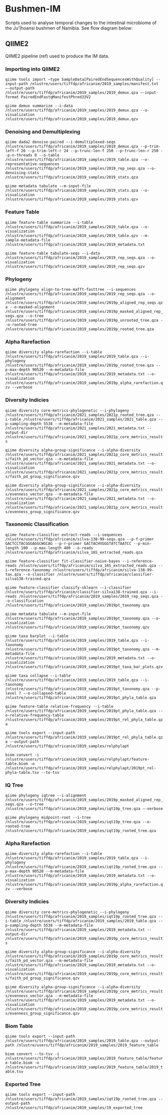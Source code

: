 # Bushmen-IM
Scripts used to analyse temporal changes to the intestinal microbiome of the Ju’|hoansi bushmen of Namibia. See flow diagram below:

## QIIME2
QIIME2 pipeline (ref) used to produce the IM data.

### Importing into QIIME2
`qiime tools import –type SampleData[PairedEndSequencesWithQuality] --input-path /nlustre/users/tiffdp/africanim/2019_samples/manifest.txt –-output-path /nlustre/users/tiffdp/africanim/2019_samples/2019_demux.qza –-input-format PairedEndFastqManifestPhred33V2`

`qiime demux summarize --i-data /nlustre/users/tiffdp/africanim/2019_samples/2019_demux.qza --o-visualization /nlustre/users/tiffdp/africanim/2019_samples/2019_demux.qzv`

### Denoising and Demultiplexing
`qiime dada2 denoise-paired --i-demultiplexed-seqs /nlustre/users/tiffdp/africanim/2019_samples/2019_demux.qza --p-trim-left-f 26 --p-trim-left-r 24 --p-trunc-len-f 250 --p-trunc-len-r 250 --p-n-threads 0 --o-table /nlustre/users/tiffdp/africanim/2019_samples/2019_table.qza --o-representative-sequences /nlustre/users/tiffdp/africanim/2019_samples/2019_rep_seqs.qza --o-denoising-stats /nlustre/users/tiffdp/africanim/2019_samples/2019_stats.qza`

`qiime metadata tabulate --m-input-file /nlustre/users/tiffdp/africanim/2019_samples/2019_stats.qza --o-visualization /nlustre/users/tiffdp/africanim/2019_samples/2019_stats.qzv`

### Feature Table
`qiime feature-table summarize --i-table /nlustre/users/tiffdp/africanim/2019_samples/2019_table.qza --o-visualization /nlustre/users/tiffdp/africanim/2019_samples/2019_table.qzv --m-sample-metadata-file /nlustre/users/tiffdp/africanim/2019_samples/2019_metadata.txt`

`qiime feature-table tabulate-seqs --i-data /nlustre/users/tiffdp/africanim/2019_samples/2019_rep_seqs.qza --o-visualization /nlustre/users/tiffdp/africanim/2019_samples/2019_rep_seqs.qzv`

### Phylogeny
`qiime phylogeny align-to-tree-mafft-fasttree --i-sequences /nlustre/users/tiffdp/africanim/2019_samples/2019_rep_seqs.qza --o-alignment /nlustre/users/tiffdp/africanim/2019_samples/2019p_aligned_rep_seqs.qza --o-masked-alignment /nlustre/users/tiffdp/africanim/2019_samples/2019p_masked_aligned_rep_seqs.qza --o-tree /nlustre/users/tiffdp/africanim/2019_samples/2019p_unrooted_tree.qza --o-rooted-tree /nlustre/users/tiffdp/africanim/2019_samples/2019p_rooted_tree.qza`

### Alpha Rarefaction
`qiime diversity alpha-rarefaction --i-table /nlustre/users/tiffdp/africanim/2019_samples/2019_table.qza --i-phylogeny /nlustre/users/tiffdp/africanim/2019_samples/2019p_rooted_tree.qza --p-max-depth 90520 --m-metadata-file /nlustre/users/tiffdp/africanim/2019_samples/2019_metadata.txt --o-visualization /nlustre/users/tiffdp/africanim/2019_samples/2019p_alpha_rarefaction.qzv --verbose`

### Diversity Indicies
`qiime diversity core-metrics-phylogenetic --i-phylogeny /nlustre/users/tiffdp/africanim/2021_samples/2021p_rooted_tree.qza --i-table /nlustre/users/tiffdp/africanim/2021_samples/2021_table.qza --p-sampling-depth 5538 --m-metadata-file /nlustre/users/tiffdp/africanim/2021_samples/2021_metadata.txt --output-dir /nlustre/users/tiffdp/africanim/2021_samples/2021p_core_metrics_results`

`qiime diversity alpha-group-significance --i-alpha-diversity /nlustre/users/tiffdp/africanim/2021_samples/2021p_core_metrics_results/faith_pd_vector.qza --m-metadata-file /nlustre/users/tiffdp/africanim/2021_samples/2021_metadata.txt --o-visualization /nlustre/users/tiffdp/africanim/2021_samples/2021p_core_metrics_results/faith_pd_group_significance.qzv`

`qiime diversity alpha-group-significance --i-alpha-diversity /nlustre/users/tiffdp/africanim/2021_samples/2021p_core_metrics_results/evenness_vector.qza --m-metadata-file /nlustre/users/tiffdp/africanim/2021_samples/2021_metadata.txt --o-visualization /nlustre/users/tiffdp/africanim/2021_samples/2021p_core_metrics_results/evenness_group_significance.qzv`

### Taxonomic Classification
`qiime feature-classifier extract-reads --i-sequences /nlustre/users/tiffdp/africanim/silva-138-99-seqs.qza --p-f-primer GACTCCTACGGGAGGCWGCAG --p-r-primer GACTACHVGGGTATCTAATCC --p-min-length 100 --p-max-length 400 --o-reads /nlustre/users/tiffdp/africanim/silva_16S_extracted_reads.qza`

`qiime feature-classifier fit-classifier-naive-bayes --i-reference-reads /nlustre/users/tiffdp/africanim/silva_16S_extracted_reads.qza --i-reference-taxonomy /nlustre/users/tiffdp/africanim/silva-138-99-tax.qza --o-classifier /nlustre/users/tiffdp/africanim/classifier-silva138-trained.qza`

`qiime feature-classifier classify-sklearn --i-classifier /nlustre/users/tiffdp/africanim/classifier-silva138-trained.qza --i-reads /nlustre/users/tiffdp/africanim/2019_samples/2019_rep_seqs.qza --o-classification /nlustre/users/tiffdp/africanim/2019_samples/2019pt_taxonomy.qza`

`qiime metadata tabulate --m-input-file /nlustre/users/tiffdp/africanim/2019_samples/2019pt_taxonomy.qza --o-visualization /nlustre/users/tiffdp/africanim/2019_samples/2019pt_taxonomy.qzv`

`qiime taxa barplot --i-table /nlustre/users/tiffdp/africanim/2019_samples/2019_table.qza --i-taxonomy /nlustre/users/tiffdp/africanim/2019_samples/2019pt_taxonomy.qza --m-metadata-file /nlustre/users/tiffdp/africanim/2019_samples/2019_metadata.txt --o-visualization /nlustre/users/tiffdp/africanim/2019_samples/2019pt_taxa_bar_plots.qzv`

`qiime taxa collapse --i-table /nlustre/users/tiffdp/africanim/2019_samples/2019_table.qza --i-taxonomy /nlustre/users/tiffdp/africanim/2019_samples/2019pt_taxonomy.qza --p-level 7 --o-collapsed-table /nlustre/users/tiffdp/africanim/2019_samples/2019pt_phyla_table.qza`

`qiime feature-table relative-frequency --i-table /nlustre/users/tiffdp/africanim/2019_samples/2019pt_phyla_table.qza --o-relative-frequency-table /nlustre/users/tiffdp/africanim/2019_samples/2019pt_rel_phyla_table.qza`

`qiime tools export --input-path /nlustre/users/tiffdp/africanim/2019_samples/2019pt_rel_phyla_table.qza --output-path /nlustre/users/tiffdp/africanim/2019_samples/relphylapt`

`biom convert -i /nlustre/users/tiffdp/africanim/2019_samples/relphylapt/feature-table.biom -o /nlustre/users/tiffdp/africanim/2019_samples/relphylapt/2019pt_rel-phyla-table.tsv --to-tsv`

### IQ Tree
`qiime phylogeny iqtree --i-alignment /nlustre/users/tiffdp/africanim/2019_samples/2019p_masked_aligned_rep_seqs.qza --o-tree /nlustre/users/tiffdp/africanim/2019_samples/iqt19p_tree.qza –-verbose`

`qiime phylogeny midpoint-root --i-tree /nlustre/users/tiffdp/africanim/2019_samples/iqt19p_tree.qza --o-rooted-tree /nlustre/users/tiffdp/africanim/2019_samples/iqt19p_rooted_tree.qza`

### Alpha Rarefaction
`qiime diversity alpha-rarefaction --i-table /nlustre/users/tiffdp/africanim/2019_samples/2019_table.qza --i-phylogeny /nlustre/users/tiffdp/africanim/2019_samples/iqt19p_rooted_tree.qza --p-max-depth 90520 --m-metadata-file /nlustre/users/tiffdp/africanim/2019_samples/2019_metadata.txt --o-visualization /nlustre/users/tiffdp/africanim/2019_samples/2019p_alpha_rarefaction.qzv --verbose`

### Diversity Indicies
`qiime diversity core-metrics-phylogenetic --i-phylogeny /nlustre/users/tiffdp/africanim/2019_samples/iqt19p_rooted_tree.qza --i-table /nlustre/users/tiffdp/africanim/2019_samples/2019_table.qza --p-sampling-depth 5538 --m-metadata-file /nlustre/users/tiffdp/africanim/2019_samples/2019_metadata.txt --output-dir /nlustre/users/tiffdp/africanim/2019_samples/2019p_core_metrics_results`

`qiime diversity alpha-group-significance --i-alpha-diversity /nlustre/users/tiffdp/africanim/2019_samples/2019p_core_metrics_results/faith_pd_vector.qza --m-metadata-file /nlustre/users/tiffdp/africanim/2019_samples/2019_metadata.txt --o-visualization /nlustre/users/tiffdp/africanim/2019_samples/2019p_core_metrics_results/faith_pd_group_significance.qzv`

`qiime diversity alpha-group-significance --i-alpha-diversity /nlustre/users/tiffdp/africanim/2019_samples/2019p_core_metrics_results/evenness_vector.qza --m-metadata-file /nlustre/users/tiffdp/africanim/2019_samples/2019_metadata.txt --o-visualization /nlustre/users/tiffdp/africanim/2019_samples/2019p_core_metrics_results/evenness_group_significance.qzv`

### Biom Table
`qiime tools export --input-path /nlustre/users/tiffdp/africanim/2019_samples/2019_table.qza --output-path /nlustre/users/tiffdp/africanim/2019_samples/2019_feature_table`

`biom convert --to-tsv -i /nlustre/users/tiffdp/africanim/2019_samples/2019_feature_table/feature-table.biom -o /nlustre/users/tiffdp/africanim/2019_samples/2019_feature_table/2019_table.tsv`

### Exported Tree
`qiime tools export --input-path /nlustre/users/tiffdp/africanim/2019_samples/iqt19p_rooted_tree.qza --output-path /nlustre/users/tiffdp/africanim/2019_samples/19_exported_tree`

